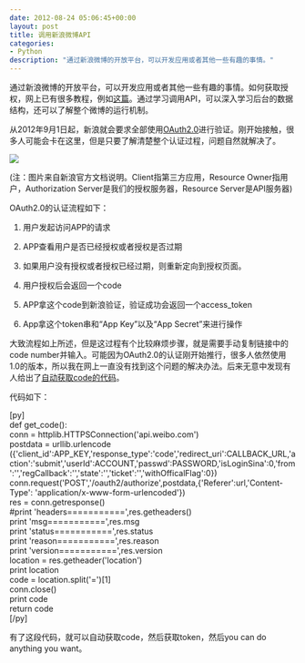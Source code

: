 ```yaml
---
date: 2012-08-24 05:06:45+00:00
layout: post
title: 调用新浪微博API
categories:
- Python
description: "通过新浪微博的开放平台，可以开发应用或者其他一些有趣的事情。"
---
```


通过新浪微博的开放平台，可以开发应用或者其他一些有趣的事情。如何获取授权，网上已有很多教程，例如[这篇](http://www.how2dns.com/blog/?p=528)。通过学习调用API，可以深入学习后台的数据结构，还可以了解整个微博的运行机制。

从2012年9月1日起，新浪就会要求全部使用[OAuth2.0](http://open.weibo.com/wiki/Oauth2)进行验证。刚开始接触，很多人可能会卡在这里，但是只要了解清楚整个认证过程，问题自然就解决了。

[![](http://liamchzh.0fees.net/wp-content/uploads/2012/08/oAuth2_01.gif)](http://liamchzh.0fees.net/wp-content/uploads/2012/08/oAuth2_01.gif)

(注：图片来自新浪官方文档说明。Client指第三方应用，Resource Owner指用户，Authorization Server是我们的授权服务器，Resource Server是API服务器)

<!-- more -->

OAuth2.0的认证流程如下：



	
  1. 用户发起访问APP的请求

	
  2. APP查看用户是否已经授权或者授权是否过期

	
  3. 如果用户没有授权或者授权已经过期，则重新定向到授权页面。

	
  4. 用户授权后会返回一个code

	
  5. APP拿这个code到新浪验证，验证成功会返回一个access_token

	
  6. App拿这个token串和“App Key”以及“App Secret”来进行操作


大致流程如上所述，但是这过程有个比较麻烦步骤，就是需要手动复制链接中的code number并输入。可能因为OAuth2.0的认证刚开始推行，很多人依然使用1.0的版本，所以我在网上一直没有找到这个问题的解决办法。后来无意中发现有人给出了[自动获取code的代码](http://my.csdn.net/michael_gmr/code/detail/13607)。

代码如下：

[py]<br />
def get_code():<br />
    conn = httplib.HTTPSConnection('api.weibo.com')<br />
    postdata = urllib.urlencode ({'client_id':APP_KEY,'response_type':'code','redirect_uri':CALLBACK_URL,'action':'submit','userId':ACCOUNT,'passwd':PASSWORD,'isLoginSina':0,'from':'','regCallback':'','state':'','ticket':'','withOfficalFlag':0})<br />
    conn.request('POST','/oauth2/authorize',postdata,{'Referer':url,'Content-Type': 'application/x-www-form-urlencoded'})<br />
    res = conn.getresponse()<br />
    #print 'headers===========',res.getheaders()<br />
    print 'msg===========',res.msg<br />
    print 'status===========',res.status<br />
    print 'reason===========',res.reason<br />
    print 'version===========',res.version<br />
    location = res.getheader('location')<br />
    print location<br />
    code = location.split('=')[1]<br />
    conn.close()<br />
    print code<br />
    return code<br />
[/py]

有了这段代码，就可以自动获取code，然后获取token，然后you can do anything you want。
